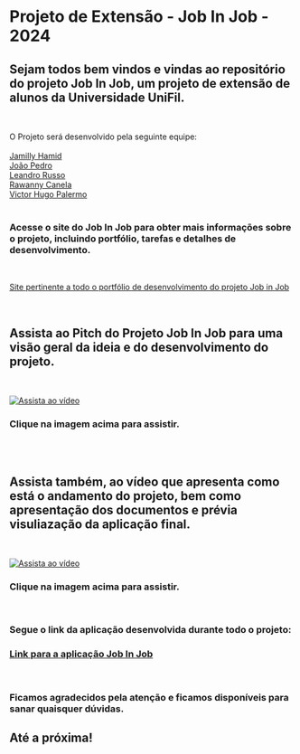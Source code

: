 # Projeto de Extensão - Job In Job - 2024

## Sejam todos bem vindos e vindas ao repositório do projeto Job In Job, um projeto de extensão de alunos da Universidade UniFil.
<br>

O Projeto será desenvolvido pela seguinte equipe:<br>
<br>
[Jamilly Hamid](https://github.com/JamillyHamid) <br>
[João Pedro](https://github.com/joaop-s)  <br>
[Leandro Russo](https://github.com/LeandroDeFRusso) <br>
[Rawanny Canela](https://github.com/RawannyCanela) <br>
[Victor Hugo Palermo](https://github.com/VictorPalermo) <br>
<br>

### Acesse o site do Job In Job para obter mais informações sobre o projeto, incluindo portfólio, tarefas e detalhes de desenvolvimento.

<br>

[Site pertinente a todo o portfólio de desenvolvimento do projeto Job in Job](https://thejobinjob.wixstudio.io/jobinjob)

<br>

 ## Assista ao Pitch do Projeto Job In Job para uma visão geral da ideia e do desenvolvimento do projeto.
 <br>

[![Assista ao vídeo](https://img.youtube.com/vi/chRIrJL4rgw/maxresdefault.jpg)](https://youtu.be/chRIrJL4rgw)

### Clique na imagem acima para assistir.

<br>
<br>

 ## Assista também, ao vídeo que apresenta como está o andamento do projeto, bem como apresentação dos documentos e prévia visuliazação da aplicação final.
 <br>

[![Assista ao vídeo](https://img.youtube.com/vi/icDpus1tlmA/maxresdefault.jpg)](https://youtu.be/icDpus1tlmA)

### Clique na imagem acima para assistir.

<br>


 ### Segue o link da aplicação desenvolvida durante todo o projeto:

 ### [Link para a aplicação Job In Job](http://168.138.132.44:8081)
 <br>

 ### Ficamos agradecidos pela atenção e ficamos disponíveis para sanar quaisquer dúvidas. 
 
 ## Até a próxima!








